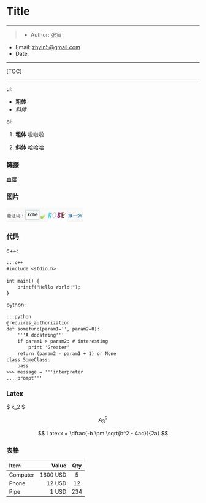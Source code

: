 <link rel="stylesheet" href="../../css/bootstrap.css">
<link rel="stylesheet" href="../../css/bootstrap-theme.css">
<link rel="stylesheet" href="../../css/monokai.css">
<!-- <link rel="stylesheet" href="../../css/default.css"> -->

<script type="text/javascript" async="" src="../../blog/js/jquery.min.js"></script>
<script type="text/javascript" async="" src="../../js/MathJax/MathJax.js?config=TeX-AMS-MML_HTMLorMML"></script>
<script type="text/javascript">
    MathJax.Hub.Config({
        "tex2jax": { inlineMath: [ [ '$', '$' ] ] }
    });
</script>

<body>
<div class="container">

# Title

-----------------------

>- Author: 张寅
- Email: zhyin5@gmail.com
- Date: 

-----------------------

[TOC]

-----------------------

ul:

- **粗体**
- *斜体*

ol:

1. __粗体__
啦啦啦

1. __斜体__
哈哈哈

### 链接

[百度](http://www.baidu.com)

### 图片

![啦啦](img/lala.jpg)

### 代码

c++:

    :::c++
    #include <stdio.h>

    int main() {
        printf("Hello World!");
    }

python:

    :::python
    @requires_authorization
    def somefunc(param1='', param2=0):
        '''A docstring'''
        if param1 > param2: # interesting
            print 'Greater'
        return (param2 - param1 + 1) or None
    class SomeClass:
        pass
    >>> message = '''interpreter
    ... prompt'''

### Latex

$ x_2 $

$$ A^2_3 $$

$$ Latexx = \dfrac{-b \pm \sqrt{b^2 - 4ac}}{2a} $$

### 表格

| Item      |    Value | Qty  |
| :-------- | --------:| :--: |
| Computer  | 1600 USD |  5   |
| Phone     |   12 USD |  12  |
| Pipe      |    1 USD | 234  |

</div>
</body>

<script type="text/javascript">
$("table").addClass("table table-bordered");
</script>
